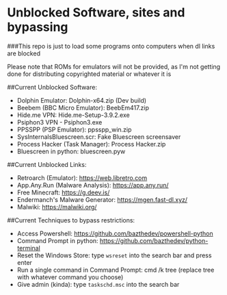 # Unblocked Software, sites and bypassing
###This repo is just to load some programs onto computers when dl links are blocked

Please note that ROMs for emulators will not be provided, as I'm not getting done for distributing copyrighted material or whatever it is

##Current Unblocked Software:

- Dolphin Emulator: Dolphin-x64.zip (Dev build)
- Beebem (BBC Micro Emulator): BeebEm417.zip
- Hide.me VPN: Hide.me-Setup-3.9.2.exe
- Psiphon3 VPN - Psiphon3.exe
- PPSSPP (PSP Emulator): ppsspp_win.zip
- SysInternalsBluescreen.scr: Fake Bluescreen screensaver
- Process Hacker (Task Manager): Process Hacker.zip
- Bluescreen in python: bluescreen.pyw

##Current Unblocked Links:

- Retroarch (Emulator): https://web.libretro.com
- App.Any.Run (Malware Analysis): https://app.any.run/
- Free Minecraft: https://g.deev.is/
- Endermanch's Malware Generator: https://mgen.fast-dl.xyz/
- Malwiki: https://malwiki.org/

##Current Techniques to bypass restrictions:

- Access Powershell: https://github.com/bazthedev/powershell-python
- Command Prompt in python: https://github.com/bazthedev/python-terminal
- Reset the Windows Store: type `wsreset` into the search bar and press enter
- Run a single command in Command Prompt: cmd /k tree (replace tree with whatever command you choose)
- Give admin (kinda): type `taskschd.msc` into the search bar
